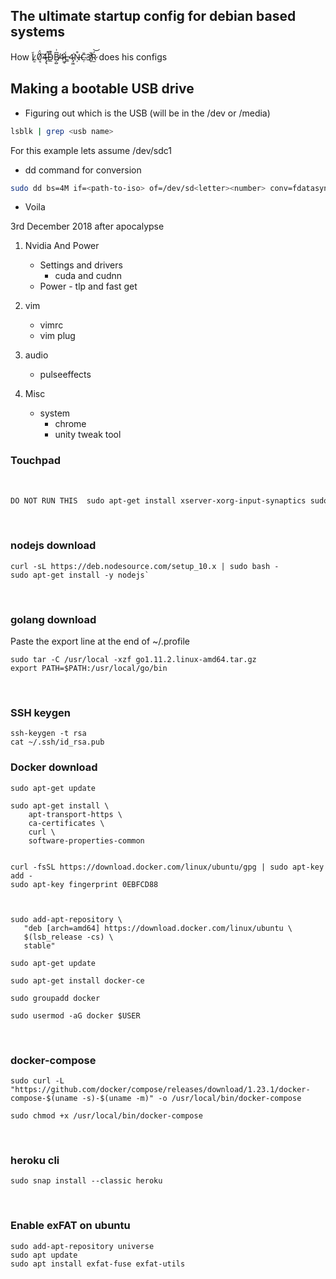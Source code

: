## The ultimate startup config for debian based systems
How Ḻ̷̃0̸͔̈́͠4̶̡̢̈́̚D̴̲̄͊B̸͕̺͆͗4̴͖̠͐L̶̲͑4̴̡͖͗N̶̦͒C̴̣̄3̸̥̒̆Ŕ̷̫͝ does his configs

## Making a bootable USB drive
* Figuring out which is the USB (will be in the /dev or /media)

```bash
lsblk | grep <usb name>
```
For this example lets assume /dev/sdc1

* dd command for conversion

```bash
sudo dd bs=4M if=<path-to-iso> of=/dev/sd<letter><number> conv=fdatasync
```

* Voila

3rd December 2018
after apocalypse

1. Nvidia And Power
   * Settings and drivers
     * cuda and cudnn
   * Power - tlp and fast get

2. vim
   * vimrc
   * vim plug

3. audio
   * pulseeffects

4. Misc
   * system
     * chrome
     * unity tweak tool


### Touchpad

<br />

```bash
DO NOT RUN THIS  sudo apt-get install xserver-xorg-input-synaptics sudo reboot
```

<br />

### nodejs download

```
curl -sL https://deb.nodesource.com/setup_10.x | sudo bash -
sudo apt-get install -y nodejs`
```

<br />


### golang download

Paste the export line at the end of ~/.profile

```
sudo tar -C /usr/local -xzf go1.11.2.linux-amd64.tar.gz
export PATH=$PATH:/usr/local/go/bin
```

<br />

### SSH keygen

``` 
ssh-keygen -t rsa
cat ~/.ssh/id_rsa.pub
```

### Docker download

```
sudo apt-get update

sudo apt-get install \
    apt-transport-https \
    ca-certificates \
    curl \
    software-properties-common


curl -fsSL https://download.docker.com/linux/ubuntu/gpg | sudo apt-key add -
sudo apt-key fingerprint 0EBFCD88



sudo add-apt-repository \
   "deb [arch=amd64] https://download.docker.com/linux/ubuntu \
   $(lsb_release -cs) \
   stable"

sudo apt-get update

sudo apt-get install docker-ce

sudo groupadd docker

sudo usermod -aG docker $USER
```

<br />

### docker-compose

```
sudo curl -L "https://github.com/docker/compose/releases/download/1.23.1/docker-compose-$(uname -s)-$(uname -m)" -o /usr/local/bin/docker-compose

sudo chmod +x /usr/local/bin/docker-compose
```

<br />

### heroku cli

```
sudo snap install --classic heroku
```

<br />

### Enable exFAT on ubuntu

```
sudo add-apt-repository universe
sudo apt update
sudo apt install exfat-fuse exfat-utils
```
